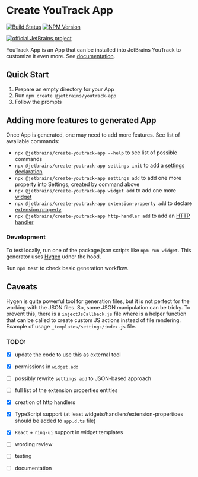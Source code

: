 # Create YouTrack App

[![Build Status][ci-img]][ci-project] [![NPM Version][npm-img]][npm-page]

[![official JetBrains project](https://jb.gg/badges/official-flat-square.svg)](https://github.com/JetBrains#jetbrains-on-github)

YouTrack App is an App that can be installed into JetBrains YouTrack to customize it even more. See [documentation](https://www.jetbrains.com/help/youtrack/devportal-apps/apps-documentation.html).

## Quick Start

1. Prepare an empty directory for your App
2. Run `npm create @jetbrains/youtrack-app`
3. Follow the prompts

## Adding more features to generated App

Once App is generated, one may need to add more features. See list of awailable commands:

* `npx @jetbrains/create-youtrack-app --help` to see list of possible commands
* `npx @jetbrains/create-youtrack-app settings init` to add a [settings declaration](https://www.jetbrains.com/help/youtrack/devportal-apps/app-settings.html)
* `npx @jetbrains/create-youtrack-app settings add` to add one more property into Settings, created by command above
* `npx @jetbrains/create-youtrack-app widget add` to add one more [widget](https://www.jetbrains.com/help/youtrack/devportal-apps/apps-reference-extension-points.html)
* `npx @jetbrains/create-youtrack-app extension-property add` to declare [extension property](https://www.jetbrains.com/help/youtrack/devportal-apps/apps-extension-properties.html)
* `npx @jetbrains/create-youtrack-app http-handler add` to add an [HTTP handler](https://www.jetbrains.com/help/youtrack/devportal-apps/apps-reference-http-handlers.html)

### Development

To test locally, run one of the package.json scripts like `npm run widget`. This generator uses [Hygen](https://www.hygen.io/docs/generators) udner the hood.

Run `npm test` to check basic generation workflow.

## Caveats
Hygen is quite powerful tool for generation files, but it is not perfect for the working with the JSON files. So, some JSON manipulation can be tricky. To prevent this, there is a `injectJsCallback.js` file where is a helper function that can be called to create custom JS actions instead of file rendering. Example of usage `_templates/settings/index.js` file.

### TODO:

 - [x] update the code to use this as external tool
 - [x] permissions in `widget.add`
 - [ ] possibly rewrite `settings add` to JSON-based approach
 - [ ] full list of the extension properties entities
 - [x] creation of http handlers
 - [x] TypeScript support (at least widgets/handlers/extension-propertioes should be added to `app.d.ts` file)
 - [x] `React` + `ring-ui` support in widget templates
 - [ ] wording review
 - [ ] testing
 - [ ] documentation


[ci-project]: https://teamcity.jetbrains.com/project/JetBrainsUi_YouTrackApps_CreateYouTrackApp
[ci-img]:  https://teamcity.jetbrains.com/app/rest/builds/buildType:JetBrainsUi_YoutrackApps_Checks/statusIcon.svg
[npm-img]: https://img.shields.io/npm/v/@jetbrains/create-youtrack-app
[npm-page]: https://www.npmjs.com/package/@jetbrains/create-youtrack-app
